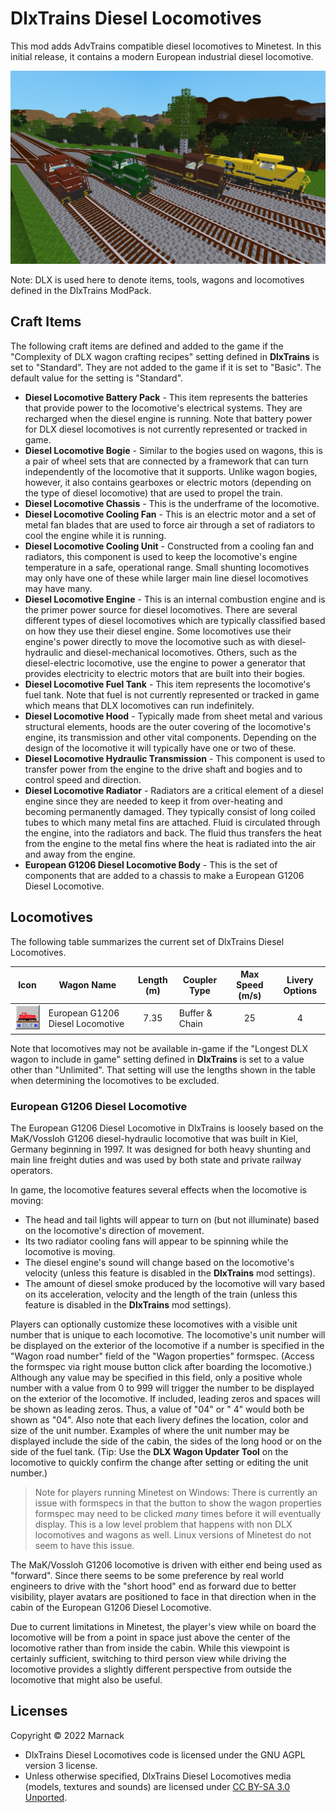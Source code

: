 # DlxTrains Diesel Locomotives

This mod adds AdvTrains compatible diesel locomotives to Minetest.  In this initial release, it contains a modern European industrial diesel locomotive.

![](screenshot.png)

Note: DLX is used here to denote items, tools, wagons and locomotives defined in the DlxTrains ModPack.

## Craft Items

The following craft items are defined and added to the game if the "Complexity of DLX wagon crafting recipes" setting defined in **DlxTrains** is set to "Standard".  They are not added to the game if it is set to "Basic".  The default value for the setting is "Standard".

- **Diesel Locomotive Battery Pack** - This item represents the batteries that provide power to the locomotive's electrical systems.  They are recharged when the diesel engine is running.  Note that battery power for DLX diesel locomotives is not currently represented or tracked in game.
- **Diesel Locomotive Bogie** - Similar to the bogies used on wagons, this is a pair of wheel sets that are connected by a framework that can turn independently of the locomotive that it supports.  Unlike wagon bogies, however, it also contains gearboxes or electric motors (depending on the type of diesel locomotive) that are used to propel the train.
- **Diesel Locomotive Chassis** - This is the underframe of the locomotive.
- **Diesel Locomotive Cooling Fan** - This is an electric motor and a set of metal fan blades that are used to force air through a set of radiators to cool the engine while it is running.
- **Diesel Locomotive Cooling Unit** - Constructed from a cooling fan and  radiators, this component is used to keep the locomotive's engine temperature in a safe, operational range.  Small  shunting locomotives may only have one of these while larger main line diesel locomotives may have many.
- **Diesel Locomotive Engine** - This is an internal combustion engine and is the primer power source for diesel locomotives.  There are several different types of diesel locomotives which are typically classified based on how they use their diesel engine.  Some locomotives use their engine's power directly to move the locomotive such as with diesel-hydraulic and diesel-mechanical locomotives.  Others, such as the diesel-electric locomotive, use the engine to power a generator that provides electricity to electric motors that are built into their bogies.
- **Diesel Locomotive Fuel Tank** - This item represents the locomotive's fuel tank.  Note that fuel is not currently represented or tracked in game which means that DLX locomotives can run indefinitely.
- **Diesel Locomotive Hood** - Typically made from sheet metal and various structural elements, hoods are the outer covering of the locomotive's engine, its transmission and other vital components.  Depending on the design of the locomotive it will typically have one or two of these.
- **Diesel Locomotive Hydraulic Transmission** - This component is used to transfer power from the engine to the drive shaft and bogies and to control speed and direction.
- **Diesel Locomotive Radiator** - Radiators are a critical element of a diesel engine since they are needed to keep it from over-heating and becoming permanently damaged. They typically consist of long coiled tubes to which many metal fins are attached.  Fluid is circulated through the engine, into the radiators and back.  The fluid thus transfers the heat from the engine to the metal fins where the heat is radiated into the air and away from the engine.
- **European G1206 Diesel Locomotive Body** - This is the set of components that are added to a chassis to make a European G1206 Diesel Locomotive.

## Locomotives

The following table summarizes the current set of DlxTrains Diesel Locomotives.

Icon|Wagon Name|Length (m)|Coupler Type|Max Speed (m/s)|Livery Options
:---:|---|:---:|---|:---:|:---:
![](textures/dlxtrains_diesel_locomotives_locomotive_type1_inv.png)|European G1206 Diesel Locomotive|7.35|Buffer & Chain|25|4

Note that locomotives may not be available in-game if the "Longest DLX wagon to include in game" setting defined in **DlxTrains** is set to a value other than "Unlimited".  That setting will use the lengths shown in the table when determining the locomotives to be excluded.

### European G1206 Diesel Locomotive

The European G1206 Diesel Locomotive in DlxTrains is loosely based on the MaK/Vossloh G1206 diesel-hydraulic locomotive that was built in Kiel, Germany beginning in 1997.  It was designed for both heavy shunting and main line freight duties and was used by both state and private railway operators.

In game, the locomotive features several effects when the locomotive is moving:
* The head and tail lights will appear to turn on (but not illuminate) based on the locomotive's direction of movement.
* Its two radiator cooling fans will appear to be spinning while the locomotive is moving.
* The diesel engine's sound will change based on the locomotive's velocity (unless this feature is disabled in the **DlxTrains** mod settings).
* The amount of diesel smoke produced by the locomotive will vary based on its acceleration, velocity and the length of the train (unless this feature is disabled in the **DlxTrains** mod settings).

Players can optionally customize these locomotives with a visible unit number that is unique to each locomotive.  The locomotive's unit number will be displayed on the exterior of the locomotive if a number is specified in the "Wagon road number" field of the "Wagon properties" formspec.  (Access the formspec via right mouse button click after boarding the locomotive.)  Although any value may be specified in this field, only a positive whole number with a value from 0 to 999 will trigger the number to be displayed on the exterior of the locomotive.  If included, leading zeros and spaces will be shown as leading zeros.  Thus, a value of "04" or " 4" would both be shown as "04".  Also note that each livery defines the location, color and size of the unit number. Examples of where the unit number may be displayed include the side of the cabin, the sides of the long hood or on the side of the fuel tank.  (Tip: Use the **DLX Wagon Updater Tool** on the locomotive to quickly confirm the change after setting or editing the unit number.)

> Note for players running Minetest on Windows: There is currently an issue with formspecs in that the button to show the wagon properties formspec may need to be clicked *many* times before it will eventually display.  This is a low level problem that happens with non DLX locomotives and wagons as well.  Linux versions of Minetest do not seem to have this issue.

The MaK/Vossloh G1206 locomotive is driven with either end being used as "forward".  Since there seems to be some preference by real world engineers to drive with the "short hood" end as forward due to better visibility, player avatars are positioned to face in that direction when in the cabin of the European G1206 Diesel Locomotive.

Due to current limitations in Minetest, the player's view while on board the locomotive will be from a point in space just above the center of the locomotive rather than from inside the cabin.  While this viewpoint is certainly sufficient, switching to third person view while driving the locomotive provides a slightly different perspective from outside the locomotive that might also be useful.

## Licenses

Copyright © 2022 Marnack

- DlxTrains Diesel Locomotives code is licensed under the GNU AGPL version 3 license.
- Unless otherwise specified, DlxTrains Diesel Locomotives media (models, textures and sounds) are licensed under [CC BY-SA 3.0 Unported](https://creativecommons.org/licenses/by-sa/3.0/).
